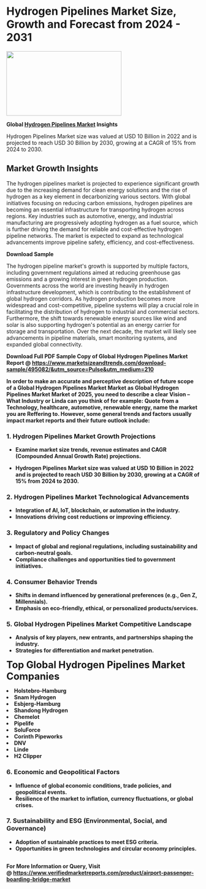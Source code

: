 <H1>Hydrogen Pipelines Market Size, Growth and Forecast from 2024 - 2031</H1><img class="aligncenter size-medium wp-image-584254" src="https://thirdeyenews.in/wp-content/uploads/2024/09/Global-Market-Research-300x168.jpeg" alt="" width="300" height="168" /><p><strong>Global&nbsp;<a href="https://www.marketsizeandtrends.com/download-sample/495082/&amp;utm_source=Pulse&amp;utm_medium=210">Hydrogen Pipelines Market</a> Insights</strong></p><p>Hydrogen Pipelines Market size was valued at USD 10 Billion in 2022 and is projected to reach USD 30 Billion by 2030, growing at a CAGR of 15% from 2024 to 2030.</p><p><h2>Market Growth Insights</h2> <p>The hydrogen pipelines market is projected to experience significant growth due to the increasing demand for clean energy solutions and the rise of hydrogen as a key element in decarbonizing various sectors. With global initiatives focusing on reducing carbon emissions, hydrogen pipelines are becoming an essential infrastructure for transporting hydrogen across regions. Key industries such as automotive, energy, and industrial manufacturing are progressively adopting hydrogen as a fuel source, which is further driving the demand for reliable and cost-effective hydrogen pipeline networks. The market is expected to expand as technological advancements improve pipeline safety, efficiency, and cost-effectiveness.</p> <p><strong>Download Sample</strong></p> <p>The hydrogen pipeline market's growth is supported by multiple factors, including government regulations aimed at reducing greenhouse gas emissions and a growing interest in green hydrogen production. Governments across the world are investing heavily in hydrogen infrastructure development, which is contributing to the establishment of global hydrogen corridors. As hydrogen production becomes more widespread and cost-competitive, pipeline systems will play a crucial role in facilitating the distribution of hydrogen to industrial and commercial sectors. Furthermore, the shift towards renewable energy sources like wind and solar is also supporting hydrogen's potential as an energy carrier for storage and transportation. Over the next decade, the market will likely see advancements in pipeline materials, smart monitoring systems, and expanded global connectivity. <p><strong></p><p><span class=""><strong>Download Full PDF Sample Copy of Global Hydrogen Pipelines Market Report</strong> @ <a href="https://www.marketsizeandtrends.com/download-sample/495082/&amp;utm_source=Pulse&amp;utm_medium=210" target="_blank">https://www.marketsizeandtrends.com/download-sample/495082/&amp;utm_source=Pulse&amp;utm_medium=210</a></span></p><p>In order to make an accurate and perceptive description of future scope of a Global&nbsp;Hydrogen Pipelines Market Market as Global&nbsp;Hydrogen Pipelines Market Market of 2025, you need to describe a clear Vision &ndash; What Industry or Linda can you think of for example: Quote from a Technology, healthcare, automotive, renewable energy, name the market you are Reffering to. However, some general trends and factors usually impact market reports and their future outlook include:</p><h3>1.&nbsp;<strong>Hydrogen Pipelines Market Growth Projections</strong></h3><ul><li>Examine market size trends, revenue estimates and CAGR (Compounded Annual Growth Rate) projections.</li><li><p>Hydrogen Pipelines Market size was valued at USD 10 Billion in 2022 and is projected to reach USD 30 Billion by 2030, growing at a CAGR of 15% from 2024 to 2030.</p></li></ul><h3>2.&nbsp;<strong>Hydrogen Pipelines Market Technological Advancements</strong></h3><ul><li>Integration of AI, IoT, blockchain, or automation in the industry.</li><li>Innovations driving cost reductions or improving efficiency.</li></ul><h3>3.&nbsp;<strong>Regulatory and Policy Changes</strong></h3><ul><li>Impact of global and regional regulations, including sustainability and carbon-neutral goals.</li><li>Compliance challenges and opportunities tied to government initiatives.</li></ul><h3>4.&nbsp;<strong>Consumer Behavior Trends</strong></h3><ul><li>Shifts in demand influenced by generational preferences (e.g., Gen Z, Millennials).</li><li>Emphasis on eco-friendly, ethical, or personalized products/services.</li></ul><h3>5.&nbsp;<strong>Global Hydrogen Pipelines Market Competitive Landscape</strong></h3><ul><li>Analysis of key players, new entrants, and partnerships shaping the industry.</li><li>Strategies for differentiation and market penetration.</li></ul><p data-pm-slice="1 1 []"><span style="color: inherit; font-family: inherit; font-size: 25px;">Top Global Hydrogen Pipelines Market Companies</span></p><div class="" data-test-id=""><p><li>Holstebro-Hamburg</li><li> Snam Hydrogen</li><li> Esbjerg-Hamburg</li><li> Shandong Hydrogen</li><li> Chemelot</li><li> Pipelife</li><li> SoluForce</li><li> Corinth Pipeworks</li><li> DNV</li><li> Linde</li><li> H2 Clipper</li></p></div><h3>6.&nbsp;<strong>Economic and Geopolitical Factors</strong></h3><ul><li>Influence of global economic conditions, trade policies, and geopolitical events.</li><li>Resilience of the market to inflation, currency fluctuations, or global crises.</li></ul><h3>7.&nbsp;<strong>Sustainability and ESG (Environmental, Social, and Governance)</strong></h3><ul><li>Adoption of sustainable practices to meet ESG criteria.</li><li>Opportunities in green technologies and circular economy principles.</li></ul><h2><strong style="font-size: 14px;">For More Information or Query, Visit @&nbsp;</strong><a style="background-color: #ffffff; font-size: 14px;" href="https://www.marketsizeandtrends.com/report/hydrogen-pipelines-market/" target="_blank">https://www.verifiedmarketreports.com/product/airport-passenger-boarding-bridge-market</a></h2>
